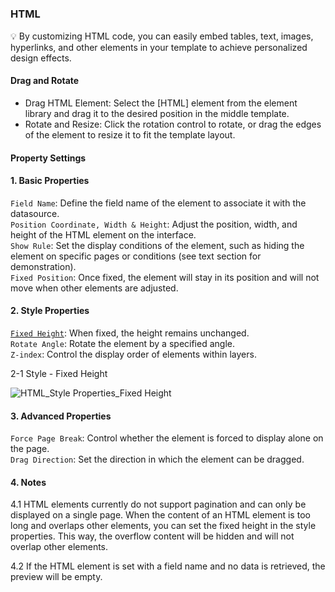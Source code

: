 <h5 id="start"></h5>

### HTML

<aside>
💡 By customizing HTML code, you can easily embed tables, text, images, hyperlinks, and other elements in your template to achieve personalized design effects.
</aside>

#### **Drag and Rotate**

- Drag HTML Element: Select the [HTML] element from the element library and drag it to the desired position in the middle template.
- Rotate and Resize: Click the rotation control to rotate, or drag the edges of the element to resize it to fit the template layout.

#### Property Settings

#### 1. Basic Properties

`Field Name`: Define the field name of the element to associate it with the datasource.<br/>
`Position Coordinate, Width & Height`: Adjust the position, width, and height of the HTML element on the interface.<br/>
`Show Rule`: Set the display conditions of the element, such as hiding the element on specific pages or conditions (see text section for demonstration).<br/>
`Fixed Position`: Once fixed, the element will stay in its position and will not move when other elements are adjusted.<br/>

#### 2. Style Properties

[`Fixed Height`](#html-fixed-height): When fixed, the height remains unchanged.<br/>
`Rotate Angle`: Rotate the element by a specified angle.<br/>
`Z-index`: Control the display order of elements within layers.<br/>

<div id="html-fixed-height">
<div style="display: flex;justify-content: left;"><span>2-1 Style - Fixed Height</span></div>

![HTML_Style Properties_Fixed Height](../_images/zh-cn/HTML_样式属性_固定高度.gif)
</div>

#### 3. Advanced Properties

`Force Page Break`: Control whether the element is forced to display alone on the page.<br/>
`Drag Direction`: Set the direction in which the element can be dragged.<br/>

#### 4. Notes

4.1 HTML elements currently do not support pagination and can only be displayed on a single page. When the content of an HTML element is too long and overlaps other elements, you can set the fixed height in the style properties. This way, the overflow content will be hidden and will not overlap other elements.

4.2 If the HTML element is set with a field name and no data is retrieved, the preview will be empty.